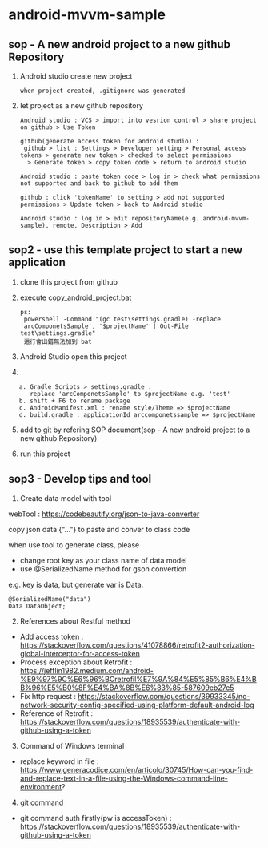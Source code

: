 # android-mvvm-sample


## sop - A new android project to a new github Repository

1. Android studio create new project
 
       when project created, .gitignore was generated

2. let project as a new github repository

       Android studio : VCS > import into vesrion control > share project on github > Use Token

       github(generate access token for android studio) :
        github > list : Settings > Developer setting > Personal access tokens > generate new token > checked to select permissions
         > Generate token > copy token code > return to android studio

       Android studio : paste token code > log in > check what permissions not supported and back to github to add them

       github : click 'tokenName' to setting > add not supported permissions > Update token > back to Android studio

       Android studio : log in > edit repositoryName(e.g. android-mvvm-sample), remote, Description > Add
       
## sop2 - use this template project to start a new application       

1. clone this project from github

2. execute copy_android_project.bat 

       ps:
        powershell -Command "(gc test\settings.gradle) -replace 'arcComponetsSample', '$projectName' | Out-File test\settings.gradle"
        這行會出錯無法加到 bat

3. Android Studio open this project

4. 

       a. Gradle Scripts > settings.gradle : 
          replace 'arcComponetsSample' to $projectName e.g. 'test'
       b. shift + F6 to rename package
       c. AndroidManifest.xml : rename style/Theme => $projectName
       d. build.gradle : applicationId arccomponetssample => $projectName
 
5. add to git by refering SOP document(sop - A new android project to a new github Repository)

6. run this project

## sop3 - Develop tips and tool

1. Create data model with tool

webTool : https://codebeautify.org/json-to-java-converter

copy json data {"..."} to paste and conver to class code

when use tool to generate class, please 

 - change root key as your class name of data model
 - use @SerializedName method for gson convertion
 
 e.g. key is data, but generate var is Data. 

    @SerializedName("data")
    Data DataObject;

2. References about Restful method

 - Add access token : https://stackoverflow.com/questions/41078866/retrofit2-authorization-global-interceptor-for-access-token
 - Process exception about Retrofit : https://jefflin1982.medium.com/android-%E9%97%9C%E6%96%BCretrofil%E7%9A%84%E5%85%B6%E4%BB%96%E5%B0%8F%E4%BA%8B%E6%83%85-587609eb27e5 
 - Fix http request : https://stackoverflow.com/questions/39933345/no-network-security-config-specified-using-platform-default-android-log
 - Reference of Retrofit : https://stackoverflow.com/questions/18935539/authenticate-with-github-using-a-token

3. Command of Windows terminal 

 - replace keyword in file : https://www.generacodice.com/en/articolo/30745/How-can-you-find-and-replace-text-in-a-file-using-the-Windows-command-line-environment?


4. git command

 - git command auth firstly(pw is accessToken) : https://stackoverflow.com/questions/18935539/authenticate-with-github-using-a-token
